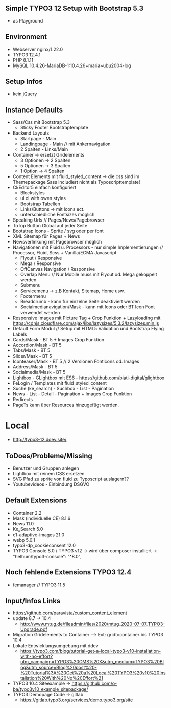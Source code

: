 ## Simple TYPO3 12 Setup with Bootstrap 5.3

* as Playground 

## Environment
* Webserver nginx/1.22.0
* TYPO3 12.4.1
* PHP 8.1.11
* MySQL 10.4.26-MariaDB-1:10.4.26+maria~ubu2004-log 

## Setup Infos
* kein jQuery

## Instance Defaults 
* Sass/Css mit Bootstrap 5.3
    - Sticky Footer Bootstraptemplate
* Backend Layouts 
    - Startpage - Main 
    - Landingpage - Main // mit Ankernavigation 
    - 2 Spalten - Links/Main 
* Container -> ersetzt Gridelements 
    - 3 Optionen -> 2 Spalten 
    - 5 Optionen -> 3 Spalten 
    - 1 Option -> 4 Spalten
* Content Elements mit fluid_styled_content  -> die css sind im Themepackage Sass includiert nicht als Typoscripttemplate!
* CkEditor5 einfach konfiguriert 
    - Blockstyles
    - ul ol with owen styles
    - Bootstrap Tabellen
    - Links/Buttons -> mit Icons ect.
    - unterschiedliche Fontsizes möglich
* Speaking Urls // Pages/News/Pagebrowser
* ToTop Button Global auf jeder Seite
* Bootstrap Icons - Sprite / svg oder per font
* XML Sitemap für Pages + News
* Newsverlinkung mit Pagebrowser möglich
* Navigationen mit Fluid u. Processors - nur simple Implementierungen // Processor, Fluid, Scss + Vanilla/ECMA  Javascript
    - Flyout / Responsive
    - Mega / Responsive
    - OffCanvas Navigation / Responsive
    - Overlap Menu // Nur Mobile muss mit Flyout od. Mega gekoppelt werden.
    - Submenu
    - Servicemenu -> z.B Kontakt, Sitemap, Home usw.
    - Footermenu
    - Breadcrumb - kann für einzelne Seite deaktiviert werden
    - Socialmedianavigation/Mask - kann mit Icons oder BT Icon Font verwendet werden
* Responsive Images mit Picture Tag + Crop Funktion + Lazyloading mit https://cdnjs.cloudflare.com/ajax/libs/lazysizes/5.3.2/lazysizes.min.js
* Default Form Modul // Setup mit HTML5 Validation und Bootstrap Flying Labels
* Cards/Mask - BT 5 + Images Crop Funktion
* Accordion/Mask - BT 5
* Tabs/Mask - BT 5
* Slider/Mask - BT 5
* Iconteaser/Mask - BT 5 // 2 Versionen Fonticons od. Images
* Address/Mask - BT 5
* Socialmedia/Mask - BT 5
* Lightbox - GLightbox mit ES6 - https://github.com/biati-digital/glightbox
* FeLogin / Templates mit fluid_styled_content
* Suche (ke_search) - Suchbox - List - Pagination 
* News - List - Detail - Pagination + Images Crop Funktion
* Redirects
* PageTs kann über Resources hinzugefügt werden.
 
# Local
* http://typo3-12.ddev.site/

## ToDoes/Probleme/Missing
* Benutzer und Gruppen anlegen
* Lightbox mit reinem CSS ersetzen
* SVG Pfad zu sprite von fluid zu Typoscript auslagern??
* Youtubevideos - Einbindung DSGVO

## Default Extensions
* Container 2.2  
* Mask (individuelle CE) 8.1.6
* News 11.0
* Ke_Search 5.0
* c1-adaptive-images 21.0
* webp 5.0.1
* typo3-dp_cookieconsent 12.0
* TYPO3 Console 8.0 / TYPO3 v12 -> wird über composer installiert -> "helhum/typo3-console": "^8.0",

## Noch fehlende Extensions TYPO3 12.4
* femanager // TYPO3 11.5

## Input/Infos Links
* https://github.com/paravista/custom_content_element
* update 8.7 -> 10.4 
    - http://www.mtug.de/fileadmin/files/2020/mtug_2020-07-07_TYPO3-Upgrade.pdf
* Migration Gridelements to Container --> Ext: gridtocontainer bis TYPO3 10.4
* Lokale Entwicklungsumgebung mit ddev
    - https://typo3.com/blog/tutorial-get-a-local-typo3-v10-installation-with-no-effort?utm_campaign=TYPO3%20CMS%20X&utm_medium=TYPO3%20Blog&utm_source=Blog%20post%20-%20Tutorial%3A%20Get%20a%20Local%20TYPO3%20v10%20Installation%20With%20No%20Effort%21
* TYPO3 10.4 Siteexample -> https://github.com/o-ba/typo3v10_example_sitepackage/
* TYPO3 Demopage Code -> gitlab
    - https://gitlab.typo3.org/services/demo.typo3.org/site
